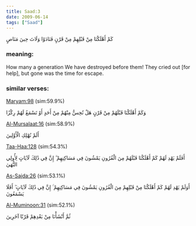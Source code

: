 ```yaml
---
title: Saad:3
date: 2009-06-14
tags: ["Saad"]
---
```

كَمْ أَهْلَكْنَا مِنْ قَبْلِهِمْ مِنْ قَرْنٍ فَنَادَوْا وَلَاتَ حِينَ مَنَاصٍ
### meaning: 
How many a generation We have destroyed before them! They cried out [for help], but gone was the time for escape.
### similar verses: 

[Maryam:98](/19/98) (sim:59.9%)

وَكَمْ أَهْلَكْنَا قَبْلَهُمْ مِنْ قَرْنٍ هَلْ تُحِسُّ مِنْهُمْ مِنْ أَحَدٍ أَوْ تَسْمَعُ لَهُمْ رِكْزًا

[Al-Mursalaat:16](/77/16) (sim:58.9%)

أَلَمْ نُهْلِكِ الْأَوَّلِينَ

[Taa-Haa:128](/20/128) (sim:54.3%)

أَفَلَمْ يَهْدِ لَهُمْ كَمْ أَهْلَكْنَا قَبْلَهُمْ مِنَ الْقُرُونِ يَمْشُونَ فِي مَسَاكِنِهِمْ ۗ إِنَّ فِي ذَٰلِكَ لَآيَاتٍ لِأُولِي النُّهَىٰ

[As-Sajda:26](/32/26) (sim:53.1%)

أَوَلَمْ يَهْدِ لَهُمْ كَمْ أَهْلَكْنَا مِنْ قَبْلِهِمْ مِنَ الْقُرُونِ يَمْشُونَ فِي مَسَاكِنِهِمْ ۚ إِنَّ فِي ذَٰلِكَ لَآيَاتٍ ۖ أَفَلَا يَسْمَعُونَ

[Al-Muminoon:31](/23/31) (sim:52.1%)

ثُمَّ أَنْشَأْنَا مِنْ بَعْدِهِمْ قَرْنًا آخَرِينَ

